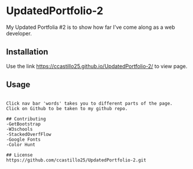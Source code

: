 # UpdatedPortfolio-2

My Updated Portfolia #2 is to show how far I've come along as a web developer.

## Installation

Use the link https://ccastillo25.github.io/UpdatedPortfolio-2/ to view page.

## Usage

```Bootstrap was used for nav bar, jumbotron, cards, and contact form.

Click nav bar 'words' takes you to different parts of the page.
Click on Github to be taken to my github repo.

## Contributing
-GetBootstrap
-W3schools
-StackedOverfFlow
-Google Fonts
-Color Hunt

## License
https://github.com/ccastillo25/UpdatedPortfolio-2.git

